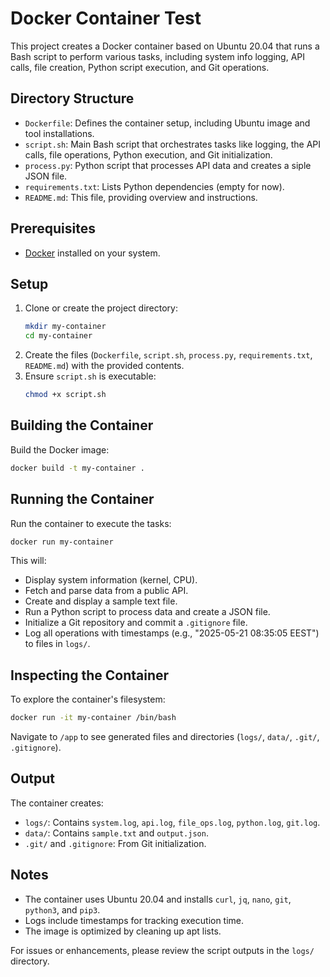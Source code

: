 # Docker Container Test

This project creates a Docker container based on Ubuntu 20.04 that runs a Bash script to perform various tasks, including system info logging, API calls, file creation, Python script execution, and Git operations.

## Directory Structure

- `Dockerfile`: Defines the container setup, including Ubuntu image and tool installations.
- `script.sh`: Main Bash script that orchestrates tasks like logging, the API calls, file operations, Python execution, and Git initialization.
- `process.py`: Python script that processes API data and creates a siple JSON file.
- `requirements.txt`: Lists Python dependencies (empty for now).
- `README.md`: This file, providing  overview and instructions.

## Prerequisites

- [Docker](https://www.docker.com/get-started) installed on your system.

## Setup

1. Clone or create the project directory:
   ```bash
   mkdir my-container
   cd my-container
   ```
2. Create the files (`Dockerfile`, `script.sh`, `process.py`, `requirements.txt`, `README.md`) with the provided contents.
3. Ensure `script.sh` is executable:
   ```bash
   chmod +x script.sh
   ```

## Building the Container

Build the Docker image:
```bash
docker build -t my-container .
```

## Running the Container

Run the container to execute the tasks:
```bash
docker run my-container
```

This will:
- Display system information (kernel, CPU).
- Fetch and parse data from a public API.
- Create and display a sample text file.
- Run a Python script to process data and create a JSON file.
- Initialize a Git repository and commit a `.gitignore` file.
- Log all operations with timestamps (e.g., "2025-05-21 08:35:05 EEST") to files in `logs/`.

## Inspecting the Container

To explore the container's filesystem:
```bash
docker run -it my-container /bin/bash
```
Navigate to `/app` to see generated files and directories (`logs/`, `data/`, `.git/`, `.gitignore`).

## Output

The container creates:
- `logs/`: Contains `system.log`, `api.log`, `file_ops.log`, `python.log`, `git.log`.
- `data/`: Contains `sample.txt` and `output.json`.
- `.git/` and `.gitignore`: From Git initialization.

## Notes

- The container uses Ubuntu 20.04 and installs `curl`, `jq`, `nano`, `git`, `python3`, and `pip3`.
- Logs include timestamps for tracking execution time.
- The image is optimized by cleaning up apt lists.

For issues or enhancements, please review the script outputs in the `logs/` directory.